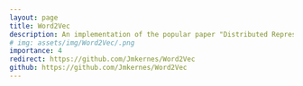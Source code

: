 ```yaml
---
layout: page
title: Word2Vec
description: An implementation of the popular paper "Distributed Representations of Words and Phrases and their Compositionality."
# img: assets/img/Word2Vec/.png
importance: 4
redirect: https://github.com/Jmkernes/Word2Vec
github: https://github.com/Jmkernes/Word2Vec
---
```

